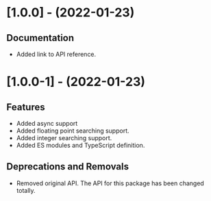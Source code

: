 
[//]: # (s-1.0.0)
  
# [1.0.0] - (2022-01-23)

## Documentation
* Added link to API reference.

[//]: # (e-1.0.0)


[//]: # (s-1.0.0-1)
  
# [1.0.0-1] - (2022-01-23)

## Features
* Added async support
* Added floating point searching support.
* Added integer searching support.
* Added ES modules and TypeScript definition.

## Deprecations and Removals
* Removed original API. The API for this package has been changed totally.

[//]: # (e-1.0.0-1)


